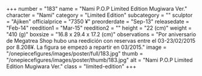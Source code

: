 +++
number = "183"
name = "Nami P.O.P Limited Edition Mugiwara Ver."
character = "Nami"
category = "Limited Edition"
subcategory = ""
sculptor = "Ajiken"
officialprice = "7350 ¥"
preorderdate = "Sep-13"
releasedate = "Feb-14"
reedition1 = "Mar-15"
reedition2 = ""
height = "22 (cm)"
weight = "410 (g)"
boxsize = "16.8 x 29.4 x 17.2 (cm)"
observations = "Por aniversario de Megatrea Shop hubo una reedición con reservas entre el 03-23/02/2015 por 8.208¥. La figura se empezó a repartir en 03/2015."
image = "/onepiecefigures/images/poster/full/183.jpg"
thumb = "/onepiecefigures/images/poster/thumb/183.jpg"
alt = "Nami P.O.P Limited Edition Mugiwara Ver."
class = "limited-edition"
+++
